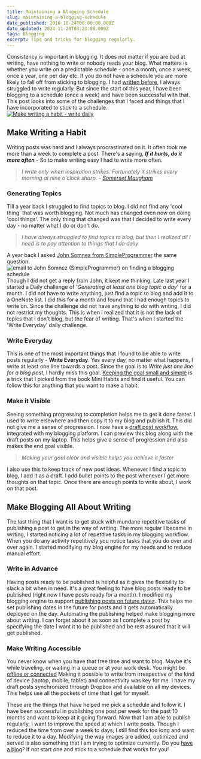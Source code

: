 ```yaml
---
title: Maintaining a Blogging Schedule
slug: maintaining-a-blogging-schedule
date_published: 2016-10-24T00:00:00.000Z
date_updated: 2024-11-28T03:23:08.000Z
tags: Blogging
excerpt: Tips and tricks for blogging regularly.
---
```


Consistency is important in blogging. It does not matter if you are bad at writing, have nothing to write or nobody reads your blog. What matters is whether you write on a predictable schedule - once a month, once a week, once a year, one per day etc. If you do not have a schedule you are more likely to fall off from sticking to blogging. I had [written before](__GHOST_URL__/blog/own-your-urls/), I always struggled to write regularly. But since the start of this year, I have been blogging to a schedule (once a week) and have been successful with that. This post looks into some of the challenges that I faced and things that I have incorporated to stick to a schedule.
[![Make writing a habit - write daily](__GHOST_URL__/content/images/bloggingSchedule_writedaily.jpg)](https://www.flickr.com/photos/12389767@N04/3097124543/%22)
## Make Writing a Habit

Writing posts was hard and I always procrastinated on it. It often took me more than a week to complete a post. There's a saying, ***If it hurts, do it more often*** - So to make writing easy I had to write more often.

> *I write only when inspiration strikes. Fortunately it strikes every morning at nine o'clock sharp.*
> *- [Somerset Maugham](http://www.goodreads.com/quotes/302963-i-write-only-when-inspiration-strikes-fortunately-it-strikes-every)*

### **Generating Topics**

Till a year back I struggled to find topics to blog. I did not find any 'cool thing' that was worth blogging. Not much has changed even now on doing 'cool things'. The only thing that changed was that I decided to write every day - no matter what I do or don't do.

> *I have always struggled to find topics to blog, but then I realized all I need is to pay attention to things that I do daily*

A year back I asked [John Somnez from SimpleProgrammer](https://simpleprogrammer.com/about-simple-programmer/) the same question.
![email to John Somnez (SimpleProgrammer) on finding a blogging schedule](__GHOST_URL__/content/images/bloggingSchedule_john_email.png)
Though I did not get a reply from John, it kept me thinking. Late last year I started a Daily challenge of '*Generating at least one blog topic a day*' for a month. I did not have to write anything, just find a topic to blog and add it to a OneNote list. I did this for a month and found that I had enough topics to write on. Since the challenge did not have anything to do with writing, I did not restrict my thoughts. This is when I realized that it is not the lack of topics that I don't blog, but the fear of writing. That's when I started the 'Write Everyday' daily challenge.

### **Write Everyday**

This is one of the most important things that I found to be able to write posts regularly - **Write Everyday**. Yes every day, no matter what happens, I write at least one line towards a post. Since the goal is to *Write just one line for a blog post*, I hardly miss this goal. [Keeping the goal small and simple](__GHOST_URL__/blog/morning-routine/) is a trick that I picked from the book Mini Habits and find it useful. You can follow this for anything that you want to make a habit.

### **Make it Visible**

Seeing something progressing to completion helps me to get it done faster. I used to write elsewhere and then copy it to my blog and publish it. This did not give me a sense of progression. I now have a [draft post workflow](__GHOST_URL__/blog/optimizing-octopress-workflow-for-new-posts/), integrated with my blogging platform. I can preview this blog along with the draft posts on my laptop. This helps give a sense of progression and also makes the end goal visible.

> *Making your goal clear and visible helps you achieve it faster*

I also use this to keep track of new post ideas. Whenever I find a topic to blog, I add it as a draft. I add bullet points to the post whenever I get more thoughts on that topic. Once there are enough points to write about, I work on that post.

## Make Blogging All About Writing

The last thing that I want is to get stuck with mundane repetitive tasks of publishing a post to get in the way of writing. The more regular I became in writing, I started noticing a lot of repetitive tasks in my blogging workflow. When you do any activity repetitively you notice tasks that you do over and over again. I started modifying my blog engine for my needs and to reduce manual effort.

### **Write in Advance**

Having posts ready to be published is helpful as it gives the flexibility to slack a bit when in need. It's a great feeling to have blog posts ready to be published (right now I have posts ready for a month). I modified my blogging engine to support [publishing posts on future dates](__GHOST_URL__/blog/automatic-deployment-of-future-posts-with-octopress). This helps me set publishing dates in the future for posts and it gets automatically deployed on the day. Automating the publishing helped make blogging more about writing. I can forget about it as soon as I complete a post by specifying the date I want it to be published and be rest assured that it will get published.

### **Make Writing Accessible**

You never know when you have that free time and want to blog. Maybe it's while traveling, or waiting in a queue or at your work desk. You might be [offline or connected](__GHOST_URL__/blog/staying-productive-offline) Making it possible to write from irrespective of the kind of device (laptop, mobile, tablet) and connectivity was key for me. I have my draft posts synchronized through Dropbox and available on all my devices. This helps use all the pockets of time that I get for myself.

These are the things that have helped me pick a schedule and follow it. I have been successful in publishing one post per week for the past 10 months and want to keep at it going forward. Now that I am able to publish regularly, I want to improve the speed at which I write posts. Though I reduced the time from over a week to days, I still find this too long and want to reduce it to a day. Modifying the way images are added, optimized and served is also something that I am trying to optimize currently. Do you [have a blog](__GHOST_URL__/blog/own-your-urls/)? If not start one and stick to a schedule that works for you!
